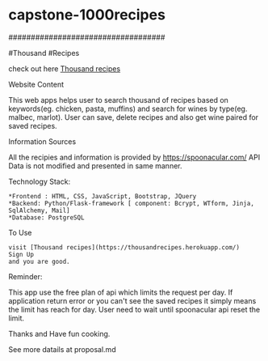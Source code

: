 # capstone-1000recipes

###################################


#Thousand #Recipes

check out here [Thousand recipes](https://thousandrecipes.herokuapp.com/)


Website Content

This web apps helps user to search thousand of recipes based on keywords(eg. chicken, pasta, muffins) and search for wines by type(eg. malbec, marlot). User can save, delete recipes and also get wine paired for saved recipes. 


Information Sources

All the recipies and information is provided by https://spoonacular.com/ API 
Data is not modified and presented in same manner. 

Technology Stack:

    *Frontend : HTML, CSS, JavaScript, Bootstrap, JQuery 
    *Backend: Python/Flask-framework [ component: Bcrypt, WTform, Jinja, SqlAlchemy, Mail]
    *Database: PostgreSQL

To Use

    visit [Thousand recipes](https://thousandrecipes.herokuapp.com/)
    Sign Up 
    and you are good.

Reminder:

This app use the free plan of api which limits the request per day. If application return error or you can't see the saved recipes it simply means the limit has reach for day. User need to wait until spoonacular api reset the limit. 


Thanks and Have fun cooking. 




See more datails at proposal.md
